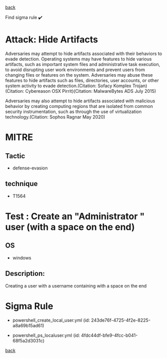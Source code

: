 
[back](../index.md)

Find sigma rule :heavy_check_mark: 

# Attack: Hide Artifacts 

Adversaries may attempt to hide artifacts associated with their behaviors to evade detection. Operating systems may have features to hide various artifacts, such as important system files and administrative task execution, to avoid disrupting user work environments and prevent users from changing files or features on the system. Adversaries may abuse these features to hide artifacts such as files, directories, user accounts, or other system activity to evade detection.(Citation: Sofacy Komplex Trojan)(Citation: Cybereason OSX Pirrit)(Citation: MalwareBytes ADS July 2015)

Adversaries may also attempt to hide artifacts associated with malicious behavior by creating computing regions that are isolated from common security instrumentation, such as through the use of virtualization technology.(Citation: Sophos Ragnar May 2020)

# MITRE
## Tactic
  - defense-evasion


## technique
  - T1564


# Test : Create an "Administrator " user (with a space on the end)
## OS
  - windows


## Description:
Creating a user with a username containing with a space on the end

# Sigma Rule
 - powershell_create_local_user.yml (id: 243de76f-4725-4f2e-8225-a8a69b15ad61)

 - powershell_ps_localuser.yml (id: 4fdc44df-bfe9-4fcc-b041-68f5a2d3031c)



[back](../index.md)
